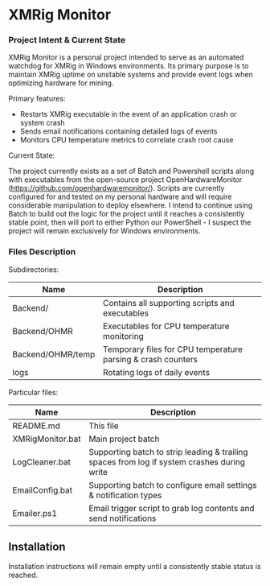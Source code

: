 XMRig Monitor
====================

### Project Intent & Current State

XMRig Monitor is a personal project intended to serve as an automated watchdog for XMRig in Windows environments. Its primary purpose is to
maintain XMRig uptime on unstable systems and provide event logs when optimizing hardware for mining.

Primary features:

- Restarts XMRig executable in the event of an application crash or system crash
- Sends email notifications containing detailed logs of events
- Monitors CPU temperature metrics to correlate crash root cause

Current State:

The project currently exists as a set of Batch and Powershell scripts along with executables from the open-source project OpenHardwareMonitor
(https://github.com/openhardwaremonitor/). Scripts are currently configured for and tested on my personal hardware and will require considerable
manipulation to deploy elsewhere. I intend to continue using Batch to build out the logic for the project until it reaches a consistently stable
point, then will port to either Python our PowerShell - I suspect the project will remain exclusively for Windows environments.

### Files Description

Subdirectories:

Name            | Description
--------------- | -------------------------------------------------
Backend/		| Contains all supporting scripts and executables
Backend/OHMR		| Executables for CPU temperature monitoring
Backend/OHMR/temp		| Temporary files for CPU temperature parsing & crash counters
logs		| Rotating logs of daily events


Particular files:

Name            | Description
--------------- | ---------------------------------------------------------------
README.md	| This file
XMRigMonitor.bat		| Main project batch
LogCleaner.bat	| Supporting batch to strip leading & trailing spaces from log if system crashes during write
EmailConfig.bat	| Supporting batch to configure email settings & notification types
Emailer.ps1		| Email trigger script to grab log contents and send notifications

Installation
------------

Installation instructions will remain empty until a consistently stable status is reached.

